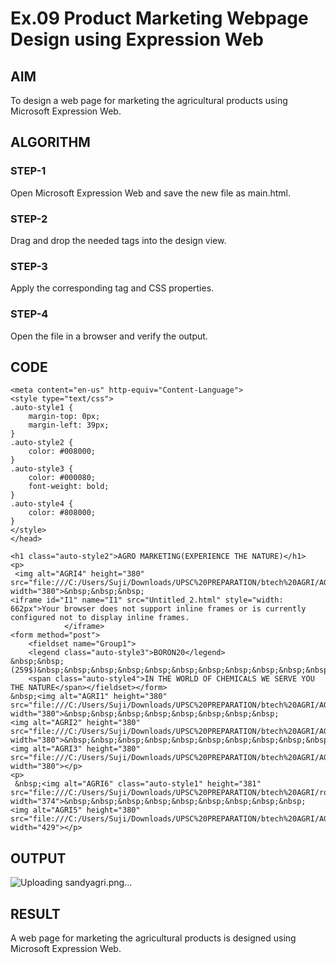 # Ex.09 Product Marketing Webpage Design using Expression Web
## AIM
  To design a web page for marketing the agricultural products using Microsoft Expression Web.

## ALGORITHM
### STEP-1
  Open Microsoft Expression Web and save the new file as main.html.

### STEP-2
  Drag and drop the needed tags into the design view.

### STEP-3
  Apply the corresponding tag and CSS properties.

### STEP-4
  Open the file in a browser and verify the output.
  
## CODE
```<head>
<meta content="en-us" http-equiv="Content-Language">
<style type="text/css">
.auto-style1 {
	margin-top: 0px;
	margin-left: 39px;
}
.auto-style2 {
	color: #008000;
}
.auto-style3 {
	color: #000080;
	font-weight: bold;
}
.auto-style4 {
	color: #808000;
}
</style>
</head>

<h1 class="auto-style2">AGRO MARKETING(EXPERIENCE THE NATURE)</h1>
<p>
 <img alt="AGRI4" height="380" src="file:///C:/Users/Suji/Downloads/UPSC%20PREPARATION/btech%20AGRI/AGRI4.jpg" width="380">&nbsp;&nbsp;&nbsp;
<iframe id="I1" name="I1" src="Untitled_2.html" style="width: 662px">Your browser does not support inline frames or is currently configured not to display inline frames.
			</iframe>
<form method="post">
	<fieldset name="Group1">
	<legend class="auto-style3">BORON20</legend>
&nbsp;&nbsp; (259$)&nbsp;&nbsp;&nbsp;&nbsp;&nbsp;&nbsp;&nbsp;&nbsp;&nbsp;&nbsp;&nbsp;&nbsp;&nbsp;&nbsp;&nbsp;&nbsp;&nbsp;&nbsp;&nbsp;&nbsp;&nbsp;&nbsp;&nbsp;&nbsp;&nbsp;&nbsp;&nbsp;&nbsp;&nbsp;&nbsp;&nbsp;&nbsp;&nbsp;&nbsp;&nbsp;&nbsp;&nbsp;&nbsp;&nbsp;&nbsp;&nbsp;&nbsp;&nbsp;&nbsp;&nbsp;&nbsp;&nbsp;&nbsp;&nbsp;&nbsp;&nbsp;&nbsp;&nbsp;&nbsp;&nbsp;&nbsp;&nbsp;&nbsp;&nbsp;&nbsp;&nbsp;&nbsp;
	<span class="auto-style4">IN THE WORLD OF CHEMICALS WE SERVE YOU THE NATURE</span></fieldset></form>
&nbsp;<img alt="AGRI1" height="380" src="file:///C:/Users/Suji/Downloads/UPSC%20PREPARATION/btech%20AGRI/AGRI1.jpg" width="380">&nbsp;&nbsp;&nbsp;&nbsp;&nbsp;&nbsp;&nbsp;&nbsp;
<img alt="AGRI2" height="380" src="file:///C:/Users/Suji/Downloads/UPSC%20PREPARATION/btech%20AGRI/AGRI2.jpg" width="380">&nbsp;&nbsp;&nbsp;&nbsp;&nbsp;&nbsp;&nbsp;&nbsp;&nbsp;&nbsp;&nbsp; <img alt="AGRI3" height="380" src="file:///C:/Users/Suji/Downloads/UPSC%20PREPARATION/btech%20AGRI/AGRI3.jpg" width="380"></p>
<p>
 &nbsp;<img alt="AGRI6" class="auto-style1" height="381" src="file:///C:/Users/Suji/Downloads/UPSC%20PREPARATION/btech%20AGRI/rosemix.jpg" width="374">&nbsp;&nbsp;&nbsp;&nbsp;&nbsp;&nbsp;&nbsp;&nbsp;&nbsp; <img alt="AGRI5" height="380" src="file:///C:/Users/Suji/Downloads/UPSC%20PREPARATION/btech%20AGRI/AGRI5.jpg" width="429"></p>
 ```

## OUTPUT
![Uploading sandyagri.png…]()


## RESULT
  A web page for marketing the agricultural products is designed using Microsoft Expression Web.
